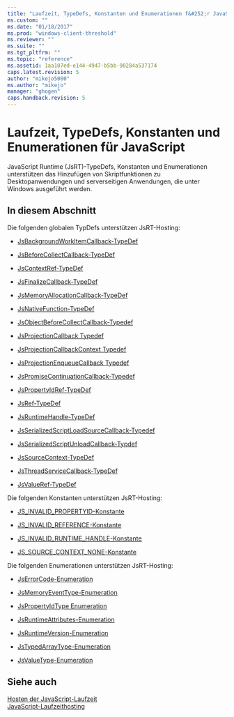 ```yaml
---
title: "Laufzeit, TypeDefs, Konstanten und Enumerationen f&#252;r JavaScript | Microsoft Docs"
ms.custom: ""
ms.date: "01/18/2017"
ms.prod: "windows-client-threshold"
ms.reviewer: ""
ms.suite: ""
ms.tgt_pltfrm: ""
ms.topic: "reference"
ms.assetid: 1aa107ed-e144-4947-b5bb-90284a537174
caps.latest.revision: 5
author: "mikejo5000"
ms.author: "mikejo"
manager: "ghogen"
caps.handback.revision: 5
---
```

# Laufzeit, TypeDefs, Konstanten und Enumerationen f&#252;r JavaScript
JavaScript Runtime \(JsRT\)\-TypeDefs, Konstanten und Enumerationen unterstützen das Hinzufügen von Skriptfunktionen zu Desktopanwendungen und serverseitigen Anwendungen, die unter Windows ausgeführt werden.  
  
## In diesem Abschnitt  
 Die folgenden globalen TypDefs unterstützen JsRT\-Hosting:  
  
-   [JsBackgroundWorkItemCallback\-TypeDef](../chakra-hosting/jsbackgroundworkitemcallback-typedef.md)  
  
-   [JsBeforeCollectCallback\-TypeDef](../chakra-hosting/jsbeforecollectcallback-typedef.md)  
  
-   [JsContextRef\-TypeDef](../chakra-hosting/jscontextref-typedef.md)  
  
-   [JsFinalizeCallback\-TypeDef](../chakra-hosting/jsfinalizecallback-typedef.md)  
  
-   [JsMemoryAllocationCallback\-TypeDef](../chakra-hosting/jsmemoryallocationcallback-typedef.md)  
  
-   [JsNativeFunction\-TypeDef](../chakra-hosting/jsnativefunction-typedef.md)  
  
-   [JsObjectBeforeCollectCallback\-Typedef](../chakra-hosting/jsobjectbeforecollectcallback-typedef.md)  
  
-   [JsProjectionCallback Typedef](../chakra-hosting/jsprojectioncallback-typedef.md)  
  
-   [JsProjectionCallbackContext Typedef](../chakra-hosting/jsprojectioncallbackcontext-typedef.md)  
  
-   [JsProjectionEnqueueCallback Typedef](../chakra-hosting/jsprojectionenqueuecallback-typedef.md)  
  
-   [JsPromiseContinuationCallback\-Typedef](../chakra-hosting/jspromisecontinuationcallback-typedef.md)  
  
-   [JsPropertyIdRef\-TypeDef](../chakra-hosting/jspropertyidref-typedef.md)  
  
-   [JsRef\-TypeDef](../chakra-hosting/jsref-typedef.md)  
  
-   [JsRuntimeHandle\-TypeDef](../chakra-hosting/jsruntimehandle-typedef.md)  
  
-   [JsSerializedScriptLoadSourceCallback\-Typedef](../chakra-hosting/jsserializedscriptloadsourcecallback-typedef.md)  
  
-   [JsSerializedScriptUnloadCallback\-Typdef](../chakra-hosting/jsserializedscriptunloadcallback-typedef.md)  
  
-   [JsSourceContext\-TypeDef](../chakra-hosting/jssourcecontext-typedef.md)  
  
-   [JsThreadServiceCallback\-TypeDef](../chakra-hosting/jsthreadservicecallback-typedef.md)  
  
-   [JsValueRef\-TypeDef](../chakra-hosting/jsvalueref-typedef.md)  
  
 Die folgenden Konstanten unterstützen JsRT\-Hosting:  
  
-   [JS\_INVALID\_PROPERTYID\-Konstante](../chakra-hosting/js-invalid-propertyid-constant.md)  
  
-   [JS\_INVALID\_REFERENCE\-Konstante](../chakra-hosting/js-invalid-reference-constant.md)  
  
-   [JS\_INVALID\_RUNTIME\_HANDLE\-Konstante](../chakra-hosting/js-invalid-runtime-handle-constant.md)  
  
-   [JS\_SOURCE\_CONTEXT\_NONE\-Konstante](../chakra-hosting/js-source-context-none-constant.md)  
  
 Die folgenden Enumerationen unterstützen JsRT\-Hosting:  
  
-   [JsErrorCode\-Enumeration](../chakra-hosting/jserrorcode-enumeration.md)  
  
-   [JsMemoryEventType\-Enumeration](../chakra-hosting/jsmemoryeventtype-enumeration.md)  
  
-   [JsPropertyIdType Enumeration](../chakra-hosting/jspropertyidtype-enumeration.md)  
  
-   [JsRuntimeAttributes\-Enumeration](../chakra-hosting/jsruntimeattributes-enumeration.md)  
  
-   [JsRuntimeVersion\-Enumeration](../chakra-hosting/jsruntimeversion-enumeration.md)  
  
-   [JsTypedArrayType\-Enumeration](../chakra-hosting/jstypedarraytype-enumeration.md)  
  
-   [JsValueType\-Enumeration](../chakra-hosting/jsvaluetype-enumeration.md)  
  
## Siehe auch  
 [Hosten der JavaScript\-Laufzeit](../chakra-hosting/hosting-the-javascript-runtime.md)   
 [JavaScript\-Laufzeithosting](../chakra-hosting/javascript-runtime-hosting.md)